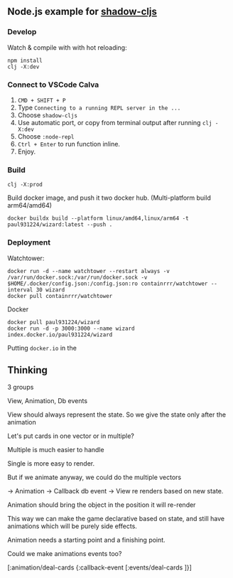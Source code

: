 
Node.js example for [shadow-cljs](https://github.com/thheller/shadow-cljs)
----

### Develop

Watch & compile with with hot reloading:

```
npm install
clj -X:dev
```


### Connect to VSCode Calva

1. `CMD + SHIFT + P`
2. Type `Connecting to a running REPL server in the ...`
3. Choose `shadow-cljs`
4. Use automatic port, or copy from terminal output after running `clj -X:dev`
5. Choose `:node-repl`
6. `Ctrl + Enter` to run function inline.
7. Enjoy.


### Build

```
clj -X:prod
```

Build docker image, and push it two docker hub. (Multi-platform build arm64/amd64)

```
docker buildx build --platform linux/amd64,linux/arm64 -t paul931224/wizard:latest --push . 
```


### Deployment

Watchtower:

```
docker run -d --name watchtower --restart always -v /var/run/docker.sock:/var/run/docker.sock -v $HOME/.docker/config.json:/config.json:ro containrrr/watchtower --interval 30 wizard
docker pull containrrr/watchtower
```

Docker

```
docker pull paul931224/wizard
docker run -d -p 3000:3000 --name wizard index.docker.io/paul931224/wizard
```

Putting `docker.io` in the 


## Thinking

3 groups 

View, Animation, Db events

View should always represent the state. So we give the state only after the animation

Let's put cards in one vector or in multiple?

Multiple is much easier to handle 

Single is more easy to render.

But if we animate anyway, we could do the multiple vectors

-> Animation -> Callback db event -> View re renders based on new state.

Animation should bring the object in the position it will re-render

This way we can make the game declarative based on state, and still have animations which will be purely side effects.

Animation needs a starting point and a finishing point.

Could we make animations events too?

[:animation/deal-cards 
  {:callback-event [:events/deal-cards ]}]

  